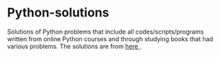 # Python-solutions

Solutions of Python problems that include all codes/scripts/programs written from online Python courses and through studying books that had various problems. The solutions are from [here                                           ](https://learnpythonthehardway.org/).
